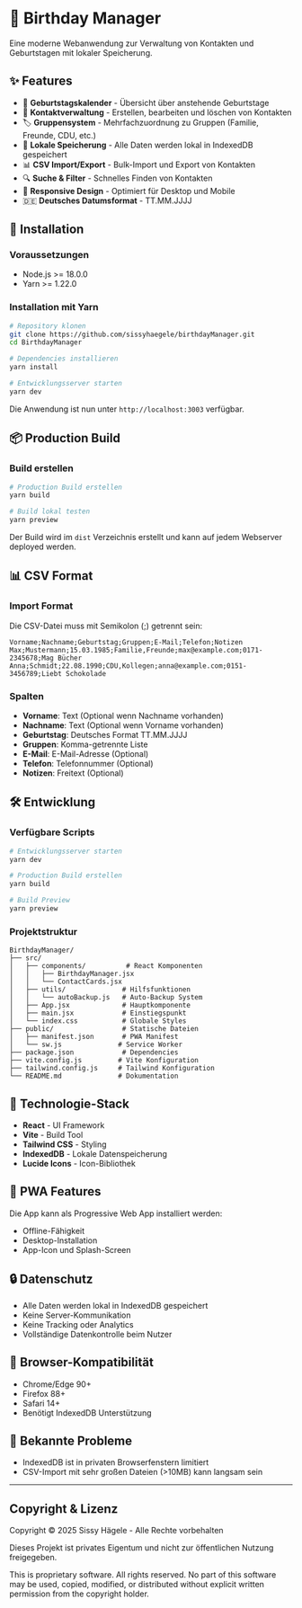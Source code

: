 # 🎂 Birthday Manager

Eine moderne Webanwendung zur Verwaltung von Kontakten und Geburtstagen mit lokaler Speicherung.

## ✨ Features

- 📅 **Geburtstagskalender** - Übersicht über anstehende Geburtstage
- 👥 **Kontaktverwaltung** - Erstellen, bearbeiten und löschen von Kontakten
- 🏷️ **Gruppensystem** - Mehrfachzuordnung zu Gruppen (Familie, Freunde, CDU, etc.)
- 💾 **Lokale Speicherung** - Alle Daten werden lokal in IndexedDB gespeichert
- 📊 **CSV Import/Export** - Bulk-Import und Export von Kontakten
- 🔍 **Suche & Filter** - Schnelles Finden von Kontakten
- 📱 **Responsive Design** - Optimiert für Desktop und Mobile
- 🇩🇪 **Deutsches Datumsformat** - TT.MM.JJJJ

## 🚀 Installation

### Voraussetzungen

- Node.js >= 18.0.0
- Yarn >= 1.22.0

### Installation mit Yarn

```bash
# Repository klonen
git clone https://github.com/sissyhaegele/birthdayManager.git
cd BirthdayManager

# Dependencies installieren
yarn install

# Entwicklungsserver starten
yarn dev
```

Die Anwendung ist nun unter `http://localhost:3003` verfügbar.

## 📦 Production Build

### Build erstellen

```bash
# Production Build erstellen
yarn build

# Build lokal testen
yarn preview
```

Der Build wird im `dist` Verzeichnis erstellt und kann auf jedem Webserver deployed werden.

## 📊 CSV Format

### Import Format

Die CSV-Datei muss mit Semikolon (;) getrennt sein:

```csv
Vorname;Nachname;Geburtstag;Gruppen;E-Mail;Telefon;Notizen
Max;Mustermann;15.03.1985;Familie,Freunde;max@example.com;0171-2345678;Mag Bücher
Anna;Schmidt;22.08.1990;CDU,Kollegen;anna@example.com;0151-3456789;Liebt Schokolade
```

### Spalten

- **Vorname**: Text (Optional wenn Nachname vorhanden)
- **Nachname**: Text (Optional wenn Vorname vorhanden)  
- **Geburtstag**: Deutsches Format TT.MM.JJJJ
- **Gruppen**: Komma-getrennte Liste
- **E-Mail**: E-Mail-Adresse (Optional)
- **Telefon**: Telefonnummer (Optional)
- **Notizen**: Freitext (Optional)

## 🛠️ Entwicklung

### Verfügbare Scripts

```bash
# Entwicklungsserver starten
yarn dev

# Production Build erstellen
yarn build

# Build Preview
yarn preview
```

### Projektstruktur

```
BirthdayManager/
├── src/
│   ├── components/          # React Komponenten
│   │   ├── BirthdayManager.jsx
│   │   └── ContactCards.jsx
│   ├── utils/              # Hilfsfunktionen
│   │   └── autoBackup.js   # Auto-Backup System
│   ├── App.jsx             # Hauptkomponente
│   ├── main.jsx            # Einstiegspunkt
│   └── index.css           # Globale Styles
├── public/                 # Statische Dateien
│   ├── manifest.json       # PWA Manifest
│   └── sw.js              # Service Worker
├── package.json            # Dependencies
├── vite.config.js         # Vite Konfiguration
├── tailwind.config.js     # Tailwind Konfiguration
└── README.md              # Dokumentation
```

## 🔧 Technologie-Stack

- **React** - UI Framework
- **Vite** - Build Tool
- **Tailwind CSS** - Styling
- **IndexedDB** - Lokale Datenspeicherung
- **Lucide Icons** - Icon-Bibliothek

## 📱 PWA Features

Die App kann als Progressive Web App installiert werden:
- Offline-Fähigkeit
- Desktop-Installation
- App-Icon und Splash-Screen

## 🔒 Datenschutz

- Alle Daten werden lokal in IndexedDB gespeichert
- Keine Server-Kommunikation
- Keine Tracking oder Analytics
- Vollständige Datenkontrolle beim Nutzer

## 📧 Browser-Kompatibilität

- Chrome/Edge 90+
- Firefox 88+
- Safari 14+
- Benötigt IndexedDB Unterstützung

## 🐛 Bekannte Probleme

- IndexedDB ist in privaten Browserfenstern limitiert
- CSV-Import mit sehr großen Dateien (>10MB) kann langsam sein

---

## Copyright & Lizenz

Copyright © 2025 Sissy Hägele - Alle Rechte vorbehalten

Dieses Projekt ist privates Eigentum und nicht zur öffentlichen Nutzung freigegeben.

This is proprietary software. All rights reserved.
No part of this software may be used, copied, modified, or distributed 
without explicit written permission from the copyright holder.
